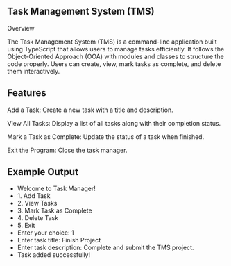 <h2>Task Management System (TMS)</h2>

Overview

The Task Management System (TMS) is a command-line application built using TypeScript that allows users to manage tasks efficiently. It follows the Object-Oriented Approach (OOA) with modules and classes to structure the code properly. Users can create, view, mark tasks as complete, and delete them interactively.

<h2>Features</h2>

Add a Task: Create a new task with a title and description.

View All Tasks: Display a list of all tasks along with their completion status.

Mark a Task as Complete: Update the status of a task when finished.

Exit the Program: Close the task manager.

<h2>Example Output</h2>

<ul>
    <li>Welcome to Task Manager!</li>
    <li>1. Add Task</li>
    <li>2. View Tasks</li>
    <li>3. Mark Task as Complete</li>
    <li>4. Delete Task</li>
    <li>5. Exit</li>
    <li>Enter your choice: 1</li>
    <li>Enter task title: Finish Project</li>
    <li>Enter task description: Complete and submit the TMS project.</li>
    <li>Task added successfully!</li>
</ul>

